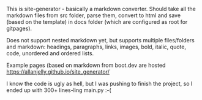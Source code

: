 
This is site-generator - basically a markdown converter.
Should take all the markdown files from src folder, parse them, convert to html and save (based on the template) in docs folder (which are configured as root for gitpages).

Does not support nested markdown yet, but supports multiple files/folders and markdown: headings, paragraphs, links, images, bold, italic, quote, code, unordered and ordered lists.

Example pages (based on markdown from boot.dev are hosted https://allanjelly.github.io/site_generator/ 

I know the code is ugly as hell, but I was pushing to finish the project, so I ended up with 300+ lines-ling main.py :-(


